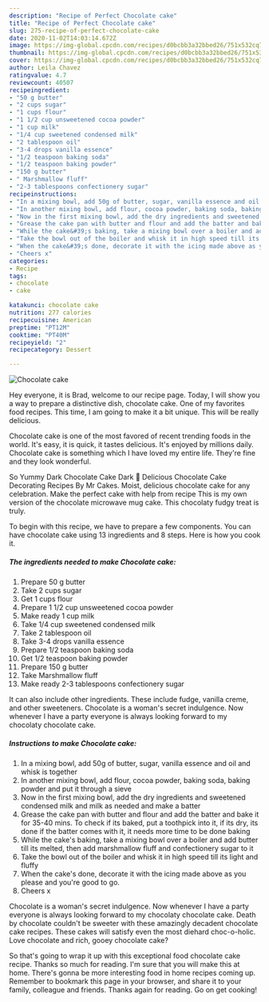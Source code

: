 ```yaml
---
description: "Recipe of Perfect Chocolate cake"
title: "Recipe of Perfect Chocolate cake"
slug: 275-recipe-of-perfect-chocolate-cake
date: 2020-11-02T14:03:14.672Z
image: https://img-global.cpcdn.com/recipes/d0bcbb3a32bbed26/751x532cq70/chocolate-cake-recipe-main-photo.jpg
thumbnail: https://img-global.cpcdn.com/recipes/d0bcbb3a32bbed26/751x532cq70/chocolate-cake-recipe-main-photo.jpg
cover: https://img-global.cpcdn.com/recipes/d0bcbb3a32bbed26/751x532cq70/chocolate-cake-recipe-main-photo.jpg
author: Leila Chavez
ratingvalue: 4.7
reviewcount: 40507
recipeingredient:
- "50 g butter"
- "2 cups sugar"
- "1 cups flour"
- "1 1/2 cup unsweetened cocoa powder"
- "1 cup milk"
- "1/4 cup sweetened condensed milk"
- "2 tablespoon oil"
- "3-4 drops vanilla essence"
- "1/2 teaspoon baking soda"
- "1/2 teaspoon baking powder"
- "150 g butter"
- " Marshmallow fluff"
- "2-3 tablespoons confectionery sugar"
recipeinstructions:
- "In a mixing bowl, add 50g of butter, sugar, vanilla essence and oil and whisk is together"
- "In another mixing bowl, add flour, cocoa powder, baking soda, baking powder and put it through a sieve"
- "Now in the first mixing bowl, add the dry ingredients and sweetened condensed milk and milk as needed and make a batter"
- "Grease the cake pan with butter and flour and add the batter and bake it for 35-40 mins. To check if its baked, put a toothpick into it, if its dry, its done if the batter comes with it, it needs more time to be done baking"
- "While the cake&#39;s baking, take a mixing bowl over a boiler and add butter till its melted, then add marshmallow fluff and confectionery sugar to it"
- "Take the bowl out of the boiler and whisk it in high speed till its light and fluffy"
- "When the cake&#39;s done, decorate it with the icing made above as you please and you&#39;re good to go."
- "Cheers x"
categories:
- Recipe
tags:
- chocolate
- cake

katakunci: chocolate cake 
nutrition: 277 calories
recipecuisine: American
preptime: "PT12M"
cooktime: "PT40M"
recipeyield: "2"
recipecategory: Dessert

---
```



![Chocolate cake](https://img-global.cpcdn.com/recipes/d0bcbb3a32bbed26/751x532cq70/chocolate-cake-recipe-main-photo.jpg)

Hey everyone, it is Brad, welcome to our recipe page. Today, I will show you a way to prepare a distinctive dish, chocolate cake. One of my favorites food recipes. This time, I am going to make it a bit unique. This will be really delicious.

Chocolate cake is one of the most favored of recent trending foods in the world. It's easy, it is quick, it tastes delicious. It's enjoyed by millions daily. Chocolate cake is something which I have loved my entire life. They're fine and they look wonderful.

So Yummy Dark Chocolate Cake Dark 💖 Delicious Chocolate Cake Decorating Recipes By Mr Cakes. Moist, delicious chocolate cake for any celebration. Make the perfect cake with help from recipe This is my own version of the chocolate microwave mug cake. This chocolaty fudgy treat is truly.


To begin with this recipe, we have to prepare a few components. You can have chocolate cake using 13 ingredients and 8 steps. Here is how you cook it.

<!--inarticleads1-->

##### The ingredients needed to make Chocolate cake:

1. Prepare 50 g butter
1. Take 2 cups sugar
1. Get 1 cups flour
1. Prepare 1 1/2 cup unsweetened cocoa powder
1. Make ready 1 cup milk
1. Take 1/4 cup sweetened condensed milk
1. Take 2 tablespoon oil
1. Take 3-4 drops vanilla essence
1. Prepare 1/2 teaspoon baking soda
1. Get 1/2 teaspoon baking powder
1. Prepare 150 g butter
1. Take  Marshmallow fluff
1. Make ready 2-3 tablespoons confectionery sugar


It can also include other ingredients. These include fudge, vanilla creme, and other sweeteners. Chocolate is a woman&#39;s secret indulgence. Now whenever I have a party everyone is always looking forward to my chocolaty chocolate cake. 

<!--inarticleads2-->

##### Instructions to make Chocolate cake:

1. In a mixing bowl, add 50g of butter, sugar, vanilla essence and oil and whisk is together
1. In another mixing bowl, add flour, cocoa powder, baking soda, baking powder and put it through a sieve
1. Now in the first mixing bowl, add the dry ingredients and sweetened condensed milk and milk as needed and make a batter
1. Grease the cake pan with butter and flour and add the batter and bake it for 35-40 mins. To check if its baked, put a toothpick into it, if its dry, its done if the batter comes with it, it needs more time to be done baking
1. While the cake&#39;s baking, take a mixing bowl over a boiler and add butter till its melted, then add marshmallow fluff and confectionery sugar to it
1. Take the bowl out of the boiler and whisk it in high speed till its light and fluffy
1. When the cake&#39;s done, decorate it with the icing made above as you please and you&#39;re good to go.
1. Cheers x


Chocolate is a woman&#39;s secret indulgence. Now whenever I have a party everyone is always looking forward to my chocolaty chocolate cake. Death by chocolate couldn&#39;t be sweeter with these amazingly decadent chocolate cake recipes. These cakes will satisfy even the most diehard choc-o-holic. Love chocolate and rich, gooey chocolate cake? 

So that's going to wrap it up with this exceptional food chocolate cake recipe. Thanks so much for reading. I'm sure that you will make this at home. There's gonna be more interesting food in home recipes coming up. Remember to bookmark this page in your browser, and share it to your family, colleague and friends. Thanks again for reading. Go on get cooking!
